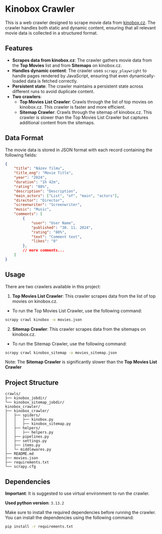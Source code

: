 # Kinobox Crawler

This is a web crawler designed to scrape movie data from [kinobox.cz](https://www.kinobox.cz). The crawler handles both static and dynamic content, ensuring that all relevant movie data is collected in a structured format.

## Features

- **Scrapes data from kinobox.cz**: The crawler gathers movie data from the **Top Movies** list and from **Sitemaps** on kinobox.cz.
- **Handles dynamic content**: The crawler uses `scrapy_playwright` to handle pages rendered by JavaScript, ensuring that even dynamically-loaded data is fetched correctly.
- **Persistent state**: The crawler maintains a persistent state across different runs to avoid duplicate content.
- **Two crawlers**:
  - **Top Movies List Crawler**: Crawls through the list of top movies on kinobox.cz. This crawler is faster and more efficient.
  - **Sitemap Crawler**: Crawls through the sitemap of kinobox.cz. This crawler is slower than the Top Movies List Crawler but captures additional content from the sitemaps.

## Data Format

The movie data is stored in JSON format with each record containing the following fields:
```json
{
    "title": "Název filmu",
    "title_eng": "Movie Title",
    "year": "2024",
    "duration": "1h 42m",
    "rating": "88%",
    "description": "Description", 
    "main_actors": ["List", "of", "main", "actors"], 
    "director": "Director", 
    "screenwriter": "Screenwriter", 
    "music": "Music", 
    "comments": [
        {
            "user": "User Name",
            "published": "30. 11. 2024",
            "rating": "80%",
            "text": "Comment text",
            "likes": "0"
        },
        // more comments...
    ]
}
```

## Usage

There are two crawlers available in this project:
1. **Top Movies List Crawler**: This crawler scrapes data from the list of top movies on kinobox.cz.
* To run the Top Movies List Crawler, use the following command:
```bash
scrapy crawl kinobox -o movies.json
```

2. **Sitemap Crawler**: This crawler scrapes data from the sitemaps on kinobox.cz.
* To run the Sitemap Crawler, use the following command:
```bash
scrapy crawl kinobox_sitemap -o movies_sitemap.json
```

Note: The **Sitemap Crawler** is significantly slower than the **Top Movies List Crawler**

## Project Structure

```
crawls/
├── kinobox_jobdir/
└── kinobox_sitemap_jobdir/
kinobox_crawler/
├── kinobox_crawler/
│   ├── spiders/
│   │   ├── kinobox.py
│   │   ├── kinobox_sitemap.py
│   ├── helpers/
│   │   ├── helpers.py
│   ├── pipelines.py
│   ├── settings.py
│   ├── items.py
│   └─ middlewares.py
├── README.md
├── movies.json
├── requirements.txt
└── scrapy.cfg
```

## Dependencies
**Important**: It is suggested to use virtual environment to run the crawler.

**Used python version**: `3.13.2`

Make sure to install the required dependencies before running the crawler. You can install the dependencies using the following command:
```bash
pip install -r requirements.txt
```
